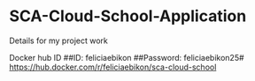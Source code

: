 # SCA-Cloud-School-Application

Details for my project work

Docker hub ID
##ID: feliciaebikon
##Password: feliciaebikon25#
https://hub.docker.com/r/feliciaebikon/sca-cloud-school
